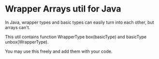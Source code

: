 # Wrapper Arrays util for Java

In Java, wrapper types and basic types can easily turn into each other, but arrays can't. 

This util contains function WrapperType box(basicType) and basicType unbox(WrapperType).

You may use this freely and add them with your code.
